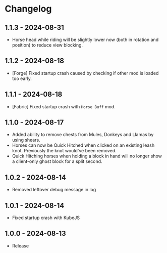 # Changelog

## 1.1.3 - 2024-08-31
- Horse head while riding will be slightly lower now (both in rotation and position) to reduce view blocking.

## 1.1.2 - 2024-08-18
- [Forge] Fixed startup crash caused by checking if other mod is loaded too early.

## 1.1.1 - 2024-08-18
- [Fabric] Fixed startup crash with `Horse Buff` mod. 

## 1.1.0 - 2024-08-17
- Added ability to remove chests from Mules, Donkeys and Llamas by using shears.
- Horses can now be Quick Hitched when clicked on an existing leash knot. Previously the knot would've been removed.
- Quick Hitching horses when holding a block in hand will no longer show a client-only ghost block for a split second. 

## 1.0.2 - 2024-08-14
- Removed leftover debug message in log 

## 1.0.1 - 2024-08-14
- Fixed startup crash with KubeJS

## 1.0.0 - 2024-08-13
- Release